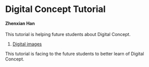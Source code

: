 # Digital Concept Tutorial
#### Zhenxian Han

This tutorial is helping future students about Digital Concept.
1. [Digital images](digitalimages.md)

This tutorial is facing to the future students to better learn of Digital Concept.

